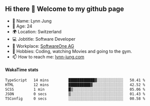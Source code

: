 ## Hi there 👋 Welcome to my github page

- 🧑 Name: Lynn Jung
- 🔞 Age: 24
- 🌍 Location: Switzerland
- 💻 Jobtitle: Software Developer
- 🏢 Workplace: [SoftwareOne AG](https://www.softwareone.com/)
- 💪 Hobbies: Coding, watching Movies and going to the gym.
- 📫 How to reach me: [lynn-jung.com](https://lynn-jung.com/)

#### WakaTime stats
<!--START_SECTION:waka-->

```txt
TypeScript   14 mins         ████████████▓░░░░░░░░░░░░   50.41 %
HTML         12 mins         ██████████▓░░░░░░░░░░░░░░   42.52 %
SCSS         1 min           █▒░░░░░░░░░░░░░░░░░░░░░░░   05.06 %
JSON         0 secs          ▒░░░░░░░░░░░░░░░░░░░░░░░░   01.43 %
TSConfig     0 secs          ░░░░░░░░░░░░░░░░░░░░░░░░░   00.58 %
```

<!--END_SECTION:waka-->

[^1]: https://github.com/jstrieb/github-stats
